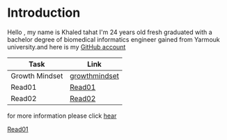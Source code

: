
# Introduction

Hello , my name is Khaled tahat I'm 24 years old fresh graduated with a bachelor degree of biomedical informatics engineer gained from Yarmouk university.and here is my [GitHub account](KZTahat (github.com))

| Task            | Link          |
|----------------|----------------|
| Growth Mindset  |  [growthmindset](https://replit.com/@KZTahat/reading-notes#growthmindset.md)|
| Read01 | [Read01](https://kztahat.github.io/reading-notes/Read01LearningMarkdown)|
| Read02 | [Read02](https://replit.com/@KZTahat/reading-notes#Read02RevisionsandtheCloud.md) |

for more information please click [hear](https://www.atlassian.com/blog/inside-atlassian/growth-mindset)

[Read01](https://kztahat.github.io/reading-notes/Read01LearningMarkdown)
